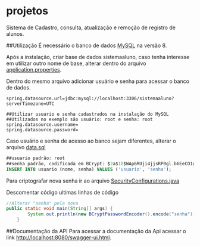 # projetos
Sistema de Cadastro, consulta, atualização e remoção de registro de alunos.

##Utilização
É necessário o banco de dados [MySQL](https://dev.mysql.com/downloads/mysql/) na versão 8.

 Após a instalação, criar base de dados sistemaaluno, caso tenha interesse em utilizar outro nome de base, alterar dentro do arquivo [application.properties](src/main/resources/application.properties).
 
 Dentro do mesmo arquivo adicionar usuário e senha para acessar o banco de dados. 
 
```properties
spring.datasource.url=jdbc:mysql://localhost:3306/sistemaaluno?serverTimezone=UTC

##Utilizar usuario e senha cadastrados na instalação do MySQL
##Utilizados no exemplo são usuário: root e senha: root
spring.datasource.username=
spring.datasource.password=
```

Caso usuário e senha de acesso ao banco sejam diferentes, alterar o arquivo [data.sql](src/main/resources/data.sql)

```SQL
##usuario padrão: root
##senha padrão, codificada em BCrypt: $2a$10$WAp6RUji4jjsRP0gl.b6EeCO1gCGXZ0WqLAs9v0cqMPqcDOb8OBTO
INSERT INTO usuario (nome, senha) VALUES ('usuario', 'senha');
```

Para criptografar nova senha ir ao arquivo [SecurityConfigurations.java](src/main/java/br/com/compasso/sistemaaluno/config/security/SecurityConfigurations.java)

Descomentar código ultimas linhas de código
````java
//Alterar "senha" pela nova
public static void main(String[] args) {
        System.out.println(new BCryptPasswordEncoder().encode("senha"));
    }
````

##Documentação da API
Para acessar a documentação da Api acessar o link [http://localhost:8080/swagger-ui.html](http://localhost:8080/swagger-ui.html).